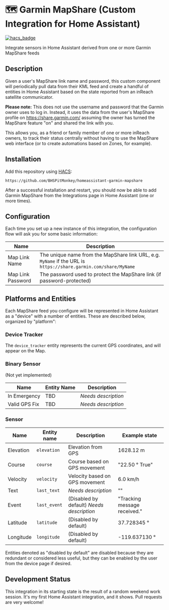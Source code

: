 # 🗺️  Garmin MapShare (Custom Integration for Home Assistant)

[![hacs_badge](https://img.shields.io/badge/HACS-Custom-41BDF5.svg?style=for-the-badge)](https://github.com/hacs/integration)

Integrate sensors in Home Assistant derived from one or more Garmin MapShare feeds

## Description

Given a user's MapShare link name and password, this custom component will periodically pull data from their KML feed 
and create a handful of entities in Home Assistant based on the state reported from an inReach satellite communicator.

**Please note:** This does not use the username and password that the Garmin owner uses to log in. Instead, it uses
the data from the user's MapShare profile on https://share.garmin.com/ assuming the owner has turned the MapShare
feature "on" and shared the link with you.

This allows you, as a friend or family member of one or more inReach owners, to track their status centrally without
having to use the MapShare web interface (or to create automations based on Zones, for example).

## Installation

Add this repository using [HACS](https://hacs.xyz/):

```
https://github.com/BHSPitMonkey/homeassistant-garmin-mapshare
```

After a successful installation and restart, you should now be able to add Garmin MapShare from the Integrations
page in Home Assistant (one or more times).

## Configuration

Each time you set up a new instance of this integration, the configuration flow will ask you for some basic information:

| Name              | Description                                                                                                     |
| ----------------- | --------------------------------------------------------------------------------------------------------------- |
| Map Link Name     | The unique name from the MapShare link URL, e.g. `MyName` if the URL is `https://share.garmin.com/share/MyName` |
| Map Link Password | The password used to protect the MapShare link (if password-protected)                                          |

## Platforms and Entities

Each MapShare feed you configure will be represented in Home Assistant as a "device" with a number of entities. These
are described below, organized by "platform":

### Device Tracker

The `device_tracker` entity represents the current GPS coordinates, and will appear on the Map.

### Binary Sensor

(Not yet implemented)

| Name          | Entity Name | Description         |
| ------------- | ----------- | ------------------- |
| In Emergency  | TBD         | *Needs description* |
| Valid GPS Fix | TBD         | *Needs description* |

### Sensor

| Name      | Entity name  | Description                               | Example state                |
| --------- | ------------ | ----------------------------------------- | ---------------------------- | 
| Elevation | `elevation`  | Elevation from GPS                        | 1628.12 m                    |
| Course    | `course`     | Course based on GPS movement              | "22.50 ° True"               |
| Velocity  | `velocity`   | Velocity based on GPS movement            | 6.0 km/h                     |
| Text      | `last_text`  | *Needs description*                       | ""                           |
| Event     | `last_event` | (Disabled by default) *Needs description* | "Tracking message received." |
| Latitude  | `latitude`   | (Disabled by default)                     | 37.728345 °                  |
| Longitude | `longitude`  | (Disabled by default)                     | -119.637130 °                |

Entities denoted as "disabled by default" are disabled because they are redundant or considered less useful, but they
can be enabled by the user from the device page if desired.

## Development Status

This integration in its starting state is the result of a random weekend work session.
It's my first Home Assistant integration, and it shows.
Pull requests are very welcome!